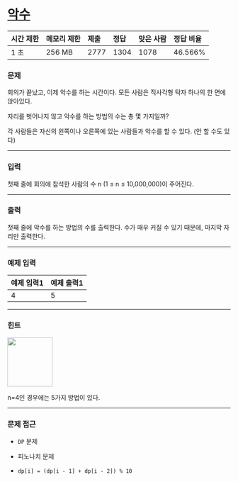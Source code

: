# [악수](https://www.acmicpc.net/problem/8394)

<div align = center>

| 시간 제한 | 메모리 제한 | 제출 | 정답 | 맞은 사람 | 정답 비율 |
| :-------- | :---------- | :--- | :--- | :-------- | :-------- |
| 1 초      | 256 MB      | 2777 | 1304 | 1078      | 46.566%   |

</div>

### 문제

회의가 끝났고, 이제 악수를 하는 시간이다. 모든 사람은 직사각형 탁자 하나의 한 면에 앉아있다.

자리를 벗어나지 않고 악수를 하는 방법의 수는 총 몇 가지일까?

각 사람들은 자신의 왼쪽이나 오른쪽에 있는 사람들과 악수를 할 수 있다. (안 할 수도 있다)

---

### 입력

첫째 줄에 회의에 참석한 사람의 수 n (1 ≤ n ≤ 10,000,000)이 주어진다.

---

### 출력

첫째 줄에 악수를 하는 방법의 수를 출력한다. 수가 매우 커질 수 있기 때문에, 마지막 자리만 출력한다.

---

### 예제 입력

| 예제 입력1 | 예제 출력1 |
| :--------- | :--------- |
| 4          | 5          |

---

### 힌트

<img src="https://www.acmicpc.net/upload/images/kon.png" width="102" height="111" />

n=4인 경우에는 5가지 방법이 있다.

---

### 문제 접근

  - `DP` 문제

  - 피노나치 문제

  - `dp[i] = (dp[i - 1] + dp[i - 2]) % 10`